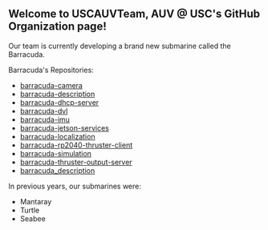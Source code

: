 ## Welcome to USCAUVTeam, AUV @ USC's GitHub Organization page!

Our team is currently developing a brand new submarine called the Barracuda.

Barracuda's Repositories:
- [barracuda-camera](https://github.com/usc-robosub/barracuda-camera)
- [barracuda-description](https://github.com/usc-robosub/barracuda-description)
- [barracuda-dhcp-server](https://github.com/usc-robosub/barracuda-dhcp-server)
- [barracuda-dvl](https://github.com/usc-robosub/barracuda-dvl)
- [barracuda-imu](https://github.com/usc-robosub/barracuda-imu)
- [barracuda-jetson-services](https://github.com/usc-robosub/barracuda-jetson-services)
- [barracuda-localization](https://github.com/usc-robosub/barracuda-localization)
- [barracuda-rp2040-thruster-client](https://github.com/usc-robosub/barracuda-rp2040-thruster-client)
- [barracuda-simulation](https://github.com/usc-robosub/barracuda-simulation)
- [barracuda-thruster-output-server](https://github.com/usc-robosub/barracuda-thruster-output-server)
- [barracuda_description](https://github.com/usc-robosub/barracuda_description)

In previous years, our submarines were:
- Mantaray
- Turtle
- Seabee


